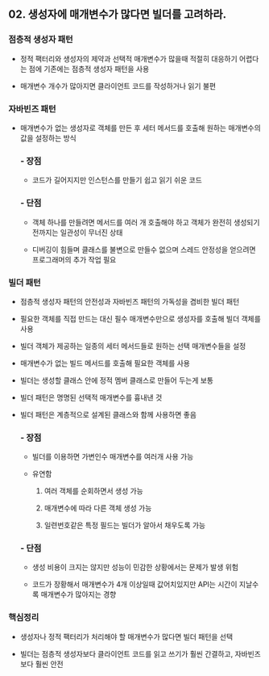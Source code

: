 ## 02. 생성자에 매개변수가 많다면 빌더를 고려하라.

### 점층적 생성자 패턴

- 정적 팩터리와 생성자의 제약과 선택적 매개변수가 많을때 적절히 대응하기 어렵다는 점에 기존에는 점층적 생성자 패턴을 사용

- 매개변수 개수가 많아지면 클라이언트 코드를 작성하거나 읽기 불편

### 자바빈즈 패턴

- 매개변수가 없는 생성자로 객체를 만든 후 세터 메서드를 호출해 원하는 매개변수의 값을 설정하는 방식

  

  ### - 장점

  - 코드가 길어지지만 인스턴스를 만들기 쉽고 읽기 쉬운 코드

    

  ### - 단점

  - 객체 하나를 만들려면 메서드를 여러 개 호출해야 하고 객체가 완전히 생성되기 전까지는 일관성이 무너진 상태

  - 디버깅이 힘들며 클래스를 불변으로 만들수 없으며 스레드 안정성을 얻으려면 프로그래머의 추가 작업 필요

### 빌더 패턴

- 점층적 생성자 패턴의 안전성과 자바빈즈 패턴의 가독성을 겸비한 빌더 패턴

- 필요한 객체를 직접 만드는 대신 필수 매개변수만으로 생성자를 호출해 빌더 객체를 사용

- 빌더 객체가 제공하는 일종의 세터 메서드들로 원하는 선택 매개변수들을 설정

- 매개변수가 없는 빌드 메서드를 호출해 필요한 객체를 사용

- 빌더는 생성할 클래스 안에 정적 멤버 클래스로 만들어 두는게 보통

- 빌더 패턴은 명명된 선택적 매개변수를 흉내낸 것

- 빌더 패턴은 계층적으로 설계된 클래스와 함께 사용하면 좋음

  

  ### - 장점

  - 빌더를 이용하면 가변인수 매개변수를 여러개 사용 가능

  - 유연함

    1. 여러 객체를 순회하면서 생성 가능 

    2. 매개변수에 따라 다른 객체 생성 가능

    3. 일련번호같은 특정 필드는 빌더가 알아서 채우도록 가능 

       

  ### - 단점

  - 생성 비용이 크지는 않지만 성능이 민감한 상황에서는 문제가 발생 위험

  - 코드가 장황해서 매개변수가 4개 이상일때 값어치있지만 API는 시간이 지날수록 매개변수가 많아지는 경향



### 핵심정리

- 생성자나 정적 팩터리가 처리해야 할 매개변수가 많다면 빌더 패턴을 선택

- 빌더는 점층적 생성자보다 클라이언트 코드를 읽고 쓰기가 훨씬 간결하고, 자바빈즈보다 훨씬 안전
